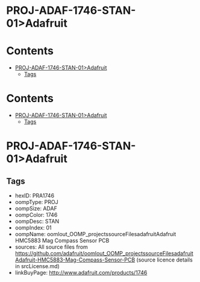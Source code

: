 
PROJ-ADAF-1746-STAN-01>Adafruit
===============================

Contents
========

* [PROJ-ADAF-1746-STAN-01>Adafruit](#proj-adaf-1746-stan-01adafruit)
	* [Tags](#tags)

Contents
========

* [PROJ-ADAF-1746-STAN-01>Adafruit](#proj-adaf-1746-stan-01adafruit)
	* [Tags](#tags)

# PROJ-ADAF-1746-STAN-01>Adafruit

## Tags

- hexID: PRA1746
- oompType: PROJ
- oompSize: ADAF
- oompColor: 1746
- oompDesc: STAN
- oompIndex: 01
- oompName: oomlout_OOMP_projectssourceFilesadafruitAdafruit HMC5883 Mag Compass Sensor PCB
- sources: All source files from https://github.com/adafruit/oomlout_OOMP_projectssourceFilesadafruitAdafruit-HMC5883-Mag-Compass-Sensor-PCB (source licence details in srcLicense.md)
- linkBuyPage: http://www.adafruit.com/products/1746
